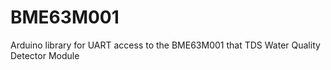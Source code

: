 # BME63M001
Arduino library for UART access to the BME63M001 that TDS Water Quality Detector Module
